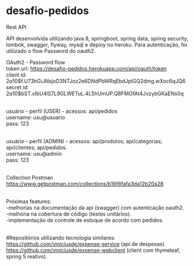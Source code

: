 # desafio-pedidos
Rest API 

API desenvolvida utilizando java 8, springboot, spring data, spring security, lombok, swagger, flyway, mysql e deploy no heroku.
Para autenticação, foi utilizado o flow Password do oauth2.

OAuth2 - Password flow<br>
token url: https://desafio-pedidos.herokuapp.com/api/oauth/token<br>
client id: $2a$10$f.U73hGiJNsjoD3NTJoz2e6DNdPbWRqEbdJplGQ2dmg.wXoc6qJQ6<br>
secret id: $2a$10$bST.xIbU4lS7L9GLWETuL.4L5hUmUP.Q8FMOfAt4JvzybGKaENs0q<br><br>

usuário - perfil (USER) - acessos: api/pedidos<br>
username: usu@usuario<br>
pass: 123<br><br>

usuário - perfil (ADMIN) - acessos: api/produtos; api/categorias; api/clientes; api/pedidos.<br>
username: usu@admin<br>
pass: 123<br><br>

Collection Postman<br>
https://www.getpostman.com/collections/b16f8fafa3da12b20a28<br><br>

Próximas features:<br>
-melhorias na documentação da api (swagger) com autenticação oauth2.<br>
-melhoria na cobertura de código (testes unitários).<br>
-implementação de controle de estoque de acordo com pedidos.<br><br>

#Repositórios utilizando tecnologia similares:<br>
https://github.com/viniciusde/expense-service (api de despesas)<br>
https://github.com/viniciusde/expense-webclient (client com thymeleaf, spring 5 reativo).

